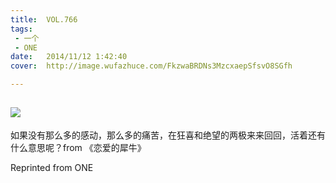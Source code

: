 ```yaml
---
title:	VOL.766
tags:
 - 一个
 - ONE
date:	2014/11/12 1:42:40
cover:	http://image.wufazhuce.com/FkzwaBRDNs3MzcxaepSfsvO8SGfh

---
```

![](http://image.wufazhuce.com/FkzwaBRDNs3MzcxaepSfsvO8SGfh)
---

如果没有那么多的感动，那么多的痛苦，在狂喜和绝望的两极来来回回，活着还有什么意思呢？from 《恋爱的犀牛》
 
Reprinted from ONE
